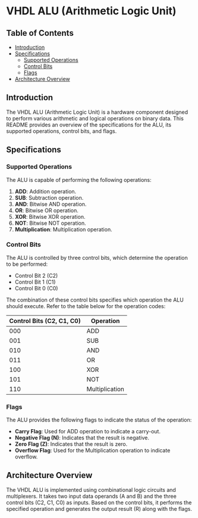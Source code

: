 # VHDL ALU (Arithmetic Logic Unit)

## Table of Contents

- [Introduction](#introduction)
- [Specifications](#specifications)
  - [Supported Operations](#supported-operations)
  - [Control Bits](#control-bits)
  - [Flags](#flags)
- [Architecture Overview](#architecture-overview)

## Introduction

The VHDL ALU (Arithmetic Logic Unit) is a hardware component designed to perform various arithmetic and logical operations on binary data. This README provides an overview of the specifications for the ALU, its supported operations, control bits, and flags.

## Specifications

### Supported Operations

The ALU is capable of performing the following operations:

1. **ADD**: Addition operation.
2. **SUB**: Subtraction operation.
3. **AND**: Bitwise AND operation.
4. **OR**: Bitwise OR operation.
5. **XOR**: Bitwise XOR operation.
6. **NOT**: Bitwise NOT operation.
7. **Multiplication**: Multiplication operation.

### Control Bits

The ALU is controlled by three control bits, which determine the operation to be performed:

- Control Bit 2 (C2)
- Control Bit 1 (C1)
- Control Bit 0 (C0)

The combination of these control bits specifies which operation the ALU should execute. Refer to the table below for the operation codes:

| Control Bits (C2, C1, C0) | Operation |
|---------------------------|-----------|
| 000                       | ADD       |
| 001                       | SUB       |
| 010                       | AND       |
| 011                       | OR        |
| 100                       | XOR       |
| 101                       | NOT       |
| 110                       | Multiplication |

### Flags

The ALU provides the following flags to indicate the status of the operation:

- **Carry Flag**: Used for ADD operation to indicate a carry-out.
- **Negative Flag (N)**: Indicates that the result is negative.
- **Zero Flag (Z)**: Indicates that the result is zero.
- **Overflow Flag**: Used for the Multiplication operation to indicate overflow.

## Architecture Overview

The VHDL ALU is implemented using combinational logic circuits and multiplexers. It takes two input data operands (A and B) and the three control bits (C2, C1, C0) as inputs. Based on the control bits, it performs the specified operation and generates the output result (R) along with the flags.
